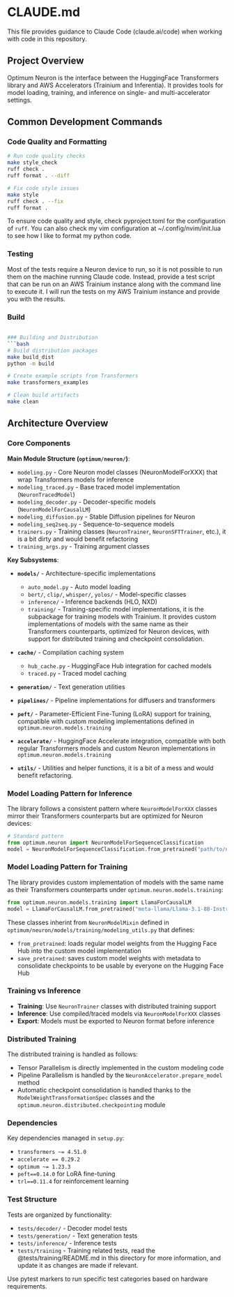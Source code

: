 # CLAUDE.md

This file provides guidance to Claude Code (claude.ai/code) when working with code in this repository.

## Project Overview

Optimum Neuron is the interface between the HuggingFace Transformers library and AWS Accelerators (Trainium and Inferentia). It provides tools for model loading, training, and inference on single- and multi-accelerator settings.

## Common Development Commands

### Code Quality and Formatting
```bash
# Run code quality checks
make style_check
ruff check .
ruff format . --diff

# Fix code style issues
make style
ruff check . --fix
ruff format .
```

To ensure code quality and style, check pyproject.toml for the configuration of `ruff`.
You can also check my vim configuration at ~/.config/nvim/init.lua to see how I like to format my python code.

### Testing

Most of the tests require a Neuron device to run, so it is not possible to run them on the machine running Claude code. 
Instead, provide a test script that can be run on an AWS Trainium instance along with the command line to execute it.
I will run the tests on my AWS Trainium instance and provide you with the results.

### Build

```bash

### Building and Distribution
```bash
# Build distribution packages
make build_dist
python -m build

# Create example scripts from Transformers
make transformers_examples

# Clean build artifacts
make clean
```

## Architecture Overview

### Core Components

**Main Module Structure (`optimum/neuron/`)**:
- `modeling.py` - Core Neuron model classes (NeuronModelForXXX) that wrap Transformers models for inference
- `modeling_traced.py` - Base traced model implementation (`NeuronTracedModel`)
- `modeling_decoder.py` - Decoder-specific models (`NeuronModelForCausalLM`) 
- `modeling_diffusion.py` - Stable Diffusion pipelines for Neuron
- `modeling_seq2seq.py` - Sequence-to-sequence models
- `trainers.py` - Training classes (`NeuronTrainer`, `NeuronSFTTrainer`, etc.), it is a bit dirty and would benefit refactoring
- `training_args.py` - Training argument classes

**Key Subsystems**:

- **`models/`** - Architecture-specific implementations
  - `auto_model.py` - Auto model loading
  - `bert/`, `clip/`, `whisper/`, `yolos/` - Model-specific classes
  - `inference/` - Inference backends (HLO, NXD)
  - `training/` - Training-specific model implementations, it is the subpackage for training models with Trainium. It provides custom implementations of models with the same name as their Transformers counterparts, optimized for Neuron devices, with support for distributed training and checkpoint consolidation.

- **`cache/`** - Compilation caching system
  - `hub_cache.py` - HuggingFace Hub integration for cached models
  - `traced.py` - Traced model caching

- **`generation/`** - Text generation utilities
- **`pipelines/`** - Pipeline implementations for diffusers and transformers
- **`peft/`** - Parameter-Efficient Fine-Tuning (LoRA) support for training, compatible with custom modeling implementations defined in `optimum.neuron.models.training`
- **`accelerate/`** - HuggingFace Accelerate integration, compatible with both regular Transformers models and custom Neuron implementations in `optimum.neuron.models.training`
- **`utils/`** - Utilities and helper functions, it is a bit of a mess and would benefit refactoring.

### Model Loading Pattern for Inference

The library follows a consistent pattern where `NeuronModelForXXX` classes mirror their Transformers counterparts but are optimized for Neuron devices:

```python
# Standard pattern
from optimum.neuron import NeuronModelForSequenceClassification
model = NeuronModelForSequenceClassification.from_pretrained("path/to/neuron/model")
```

### Model Loading Pattern for Training

The library provides custom implementation of models with the same name as their Transformers counterparts under `optimum.neuron.models.training`:

```python
from optimum.neuron.models.training import LlamaForCausalLM
model = LlamaForCausalLM.from_pretrained("meta-llama/Llama-3.1-8B-Instruct")
```

These classes inherint from `NeuronModelMixin` defined in `optimum/neuron/models/training/modeling_utils.py` that defines:
-  `from_pretrained`: loads regular model weights from the Hugging Face Hub into the custom model implementation
-  `save_pretrained`: saves custom model weights with metadata to consolidate checkpoints to be usable by everyone on the Hugging Face Hub

### Training vs Inference

- **Training**: Use `NeuronTrainer` classes with distributed training support
- **Inference**: Use compiled/traced models via `NeuronModelForXXX` classes
- **Export**: Models must be exported to Neuron format before inference

### Distributed Training

The distributed training is handled as follows:
- Tensor Parallelism is directly implemented in the custom modeling code
- Pipeline Parallelism is handled by the `NeuronAccelerator.prepare_model` method
- Automatic checkpoint consolidation is handled thanks to the `ModelWeightTransformationSpec` classes and the `optimum.neuron.distributed.checkpointing` module

### Dependencies

Key dependencies managed in `setup.py`:
- `transformers ~= 4.51.0` 
- `accelerate == 0.29.2`
- `optimum ~= 1.23.3`
- `peft==0.14.0` for LoRA fine-tuning
- `trl==0.11.4` for reinforcement learning

### Test Structure

Tests are organized by functionality:
- `tests/decoder/` - Decoder model tests
- `tests/generation/` - Text generation tests
- `tests/inference/` - Inference tests
- `tests/training` - Training related tests, read the @tests/training/README.md in this directory for more information, and update it as changes are made if relevant.

Use pytest markers to run specific test categories based on hardware requirements.
